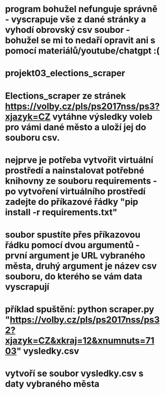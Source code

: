 # program bohužel nefunguje správně - vyscrapuje vše z dané stránky a vyhodí obrovský csv soubor - bohužel se mi to nedaří opravit ani s pomocí materiálů/youtube/chatgpt :(

# projekt03_elections_scraper

# Elections_scraper ze stránek https://volby.cz/pls/ps2017nss/ps3?xjazyk=CZ vytáhne výsledky voleb pro vámi dané město a uloží jej do souboru csv.

# nejprve je potřeba vytvořit virtuální prostředí a nainstalovat potřebné knihovny ze souboru requirements - po vytvoření virtuálního prostředí zadejte do příkazové řádky "pip install -r requirements.txt"

# soubor spustíte přes příkazovou řádku pomocí dvou argumentů - první argument je URL vybraného města, druhý argument je název csv souboru, do kterého se vám data vyscrapují

# příklad spuštění: python scraper.py "https://volby.cz/pls/ps2017nss/ps32?xjazyk=CZ&xkraj=12&xnumnuts=7103" vysledky.csv

# vytvoří se soubor vysledky.csv s daty vybraného města
